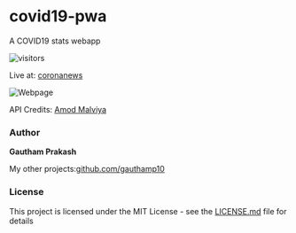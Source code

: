 # covid19-pwa
A COVID19 stats webapp

![visitors](https://visitor-badge.glitch.me/badge?page_id=gauthamp10.covid19-pwa)

Live at: [coronanews](https://coronanews.herokuapp.com/)

![Webpage](https://imgur.com/C61sgUu.png)

API Credits: [Amod Malviya](https://www.linkedin.com/in/amodm/)

### Author

 **Gautham Prakash**
 
 My other projects:[github.com/gauthamp10](https://gauthamp10.github.io/)

### License

This project is licensed under the MIT License - see the [LICENSE.md](LICENSE.md) file for details
